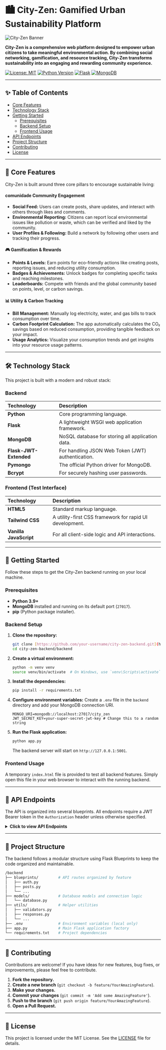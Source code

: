 # 🏙️ City-Zen: Gamified Urban Sustainability Platform

![City-Zen Banner](https://placehold.co/1200x300/4f46e5/ffffff?text=City-Zen&font=raleway)

**City-Zen is a comprehensive web platform designed to empower urban citizens to take meaningful environmental action. By combining social networking, gamification, and resource tracking, City-Zen transforms sustainability into an engaging and rewarding community experience.**

[![License: MIT](https://img.shields.io/badge/License-MIT-yellow.svg)](https://opensource.org/licenses/MIT)
[![Python Version](https://img.shields.io/badge/python-3.9+-blue.svg)](https://www.python.org/downloads/)
[![Flask](https://img.shields.io/badge/Flask-2.3.3-black)](https://flask.palletsprojects.com/)
[![MongoDB](https://img.shields.io/badge/MongoDB-4.5-green)](https://www.mongodb.com/)

---

## ✨ Table of Contents

* [Core Features](#-core-features)
* [Technology Stack](#-technology-stack)
* [Getting Started](#-getting-started)
    * [Prerequisites](#prerequisites)
    * [Backend Setup](#backend-setup)
    * [Frontend Usage](#frontend-usage)
* [API Endpoints](#-api-endpoints)
* [Project Structure](#-project-structure)
* [Contributing](#-contributing)
* [License](#-license)

---

## 🚀 Core Features

City-Zen is built around three core pillars to encourage sustainable living:

####  comunidade Community Engagement
* **Social Feed:** Users can create posts, share updates, and interact with others through likes and comments.
* **Environmental Reporting:** Citizens can report local environmental issues like pollution or waste, which can be verified and liked by the community.
* **User Profiles & Following:** Build a network by following other users and tracking their progress.

#### 🎮 Gamification & Rewards
* **Points & Levels:** Earn points for eco-friendly actions like creating posts, reporting issues, and reducing utility consumption.
* **Badges & Achievements:** Unlock badges for completing specific tasks and reaching milestones.
* **Leaderboards:** Compete with friends and the global community based on points, level, or carbon savings.

#### 📊 Utility & Carbon Tracking
* **Bill Management:** Manually log electricity, water, and gas bills to track consumption over time.
* **Carbon Footprint Calculation:** The app automatically calculates the CO₂ savings based on reduced consumption, providing tangible feedback on your impact.
* **Usage Analytics:** Visualize your consumption trends and get insights into your resource usage patterns.

---

## 🛠️ Technology Stack

This project is built with a modern and robust stack:

### Backend

| Technology | Description |
| :--- | :--- |
| **Python** | Core programming language. |
| **Flask** | A lightweight WSGI web application framework. |
| **MongoDB** | NoSQL database for storing all application data. |
| **Flask-JWT-Extended**| For handling JSON Web Token (JWT) authentication. |
| **Pymongo** | The official Python driver for MongoDB. |
| **Bcrypt** | For securely hashing user passwords. |

### Frontend (Test Interface)

| Technology | Description |
| :--- | :--- |
| **HTML5** | Standard markup language. |
| **Tailwind CSS** | A utility-first CSS framework for rapid UI development. |
| **Vanilla JavaScript**| For all client-side logic and API interactions. |

---

## 🏁 Getting Started

Follow these steps to get the City-Zen backend running on your local machine.

### Prerequisites

* **Python 3.9+**
* **MongoDB** installed and running on its default port (`27017`).
* **pip** (Python package installer).

### Backend Setup

1.  **Clone the repository:**
    ```bash
    git clone [https://github.com/your-username/city-zen-backend.git](https://github.com/your-username/city-zen-backend.git)
    cd city-zen-backend/backend
    ```

2.  **Create a virtual environment:**
    ```bash
    python -m venv venv
    source venv/bin/activate  # On Windows, use `venv\Scripts\activate`
    ```

3.  **Install the dependencies:**
    ```bash
    pip install -r requirements.txt
    ```

4.  **Configure environment variables:**
    Create a `.env` file in the `backend` directory and add your MongoDB connection URI.
    ```env
    MONGO_URI=mongodb://localhost:27017/city_zen
    JWT_SECRET_KEY=your-super-secret-jwt-key # Change this to a random string
    ```

5.  **Run the Flask application:**
    ```bash
    python app.py
    ```
    The backend server will start on `http://127.0.0.1:5001`.

### Frontend Usage

A temporary `index.html` file is provided to test all backend features. Simply open this file in your web browser to interact with the running backend.

---

## 🔌 API Endpoints

The API is organized into several blueprints. All endpoints require a JWT Bearer token in the `Authorization` header unless otherwise specified.

<details>
<summary><strong>Click to view API Endpoints</strong></summary>

| Endpoint | Method | Description | Auth Required |
| --- | --- | --- | :---: |
| `/auth/register` | `POST` | Register a new user. | No |
| `/auth/login` | `POST` | Log in a user. | No |
| `/auth/profile` | `GET` | Get the logged-in user's profile. | Yes |
| `/users/<user_id>` | `GET` | Get a specific user's public profile. | Yes |
| `/users/search` | `GET` | Search for users by name. | Yes |
| `/users/<user_id>/follow` | `POST` | Follow or unfollow a user. | Yes |
| `/posts` | `POST` | Create a new post. | Yes |
| `/posts` | `GET` | Get a feed of recent or trending posts. | Yes |
| `/posts/<post_id>/like` | `POST` | Like or unlike a post. | Yes |
| `/posts/<post_id>/comment` | `POST` | Add a comment to a post. | Yes |
| `/posts/<post_id>/comments` | `GET` | Get all comments for a post. | Yes |
| `/reports` | `POST` | Create a new environmental report. | Yes |
| `/reports` | `GET` | Get a list of all reports. | Yes |
| `/rewards` | `GET` | Get a list of available rewards. | Yes |
| `/rewards/claim/<reward_id>`| `POST` | Claim a reward. | Yes |
| `/bills/manual-entry` | `POST` | Manually record a utility bill. | Yes |
| `/bills/history/<user_id>` | `GET` | Get a user's bill history. | Yes |
| `/leaderboard/global` | `GET` | Get the global leaderboard. | Yes |
| `/admin/rewards` | `POST` | (Admin) Create a new reward. | Yes (Admin) |
| `/admin/stats` | `GET` | (Admin) Get platform statistics. | Yes (Admin) |

</details>

---

## 📁 Project Structure

The backend follows a modular structure using Flask Blueprints to keep the code organized and maintainable.
```bash
/backend
├── blueprints/         # API routes organized by feature
│   ├── auth.py
│   ├── posts.py
│   └── ...
├── models/             # Database models and connection logic
│   └── database.py
├── utils/              # Helper utilities
│   ├── validators.py
│   ├── responses.py
│   └── ...
├── .env                # Environment variables (local only)
├── app.py              # Main Flask application factory
└── requirements.txt    # Project dependencies
```


---

## 🤝 Contributing

Contributions are welcome! If you have ideas for new features, bug fixes, or improvements, please feel free to contribute.

1.  **Fork the repository.**
2.  **Create a new branch** (`git checkout -b feature/YourAmazingFeature`).
3.  **Make your changes.**
4.  **Commit your changes** (`git commit -m 'Add some AmazingFeature'`).
5.  **Push to the branch** (`git push origin feature/YourAmazingFeature`).
6.  **Open a Pull Request.**

---

## 📄 License

This project is licensed under the MIT License. See the [LICENSE](https://opensource.org/licenses/MIT) file for details.

